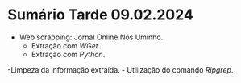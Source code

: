 # Sumário Tarde 09.02.2024

- Web scrapping:  Jornal Online Nós Uminho.
    - Extração com *WGet*.
    - Extração com *Python*.

-Limpeza da informação extraída.
    - Utilização do comando *Ripgrep*.






